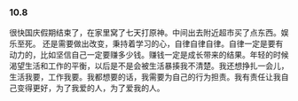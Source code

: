 ### 10.8
很快国庆假期结束了，在家里窝了七天打原神。中间出去附近超市买了点东西。娱乐至死。
还是需要做出改变，秉持着学习的心，自律自律自律。自律一定是要有动力的，比如坚信自己一定要赚多少钱。赚钱一定是成长带来的结果。年轻的时候渴望生活和工作的平衡，以后是不是会被生活暴揍我不清楚。我还想挣扎一会儿，生活我要，工作我要。我都想要的话，我需要为自己的行为担责。我有责任让我自己变得更好，为了我爱的人，为了爱我的人。